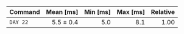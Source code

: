 | Command | Mean [ms] | Min [ms] | Max [ms] | Relative |
|:---|---:|---:|---:|---:|
| `DAY 22` | 5.5 ± 0.4 | 5.0 | 8.1 | 1.00 |
